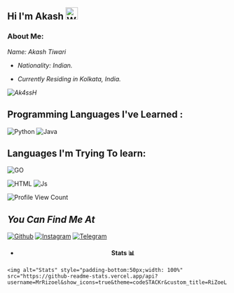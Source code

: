 ## Hi I'm Akash <img src="https://user-images.githubusercontent.com/1303154/88677602-1635ba80-d120-11ea-84d8-d263ba5fc3c0.gif" width="28px" alt="Whats Up">

### About Me:

<i>
  Name: Akash Tiwari
  
  - Nationality: Indian.
  

  - Currently Residing in Kolkata, India.
  
  ![ Ak4ssH ](https://github-readme-stats.vercel.app/api/top-langs/?username=Ak4ssH&theme=blue-green)
  

 </i> 
 
 ## Programming Languages I've Learned :

![Python](https://img.shields.io/badge/Python-3776AB?style=for-the-badge&logo=python&logoColor=white)
![Java](https://img.shields.io/badge/Java-000000?style=for-the-badge&logo=java&logoColor=white)

## Languages I'm Trying To learn:

![GO](https://img.shields.io/badge/go-%2300ADD8.svg?style=for-the-badge&logo=go&logoColor=white)

![HTML](https://img.shields.io/badge/HTML5-f34F26?style=for-the-badge&logo=html5&logoColor=white)
![Js](https://img.shields.io/badge/JavaScript-323330?style=for-the-badge&logo=javascript&logoColor=F7DF1E)

![Profile View Count](https://komarev.com/ghpvc/?username=Ak4ssH)

## <i>You Can Find Me At</i>

[![Github](https://img.shields.io/badge/-Github-181717?style=for-the-badge&logo=Github&logoColor=white)](https://github.com/Ak4ssH)
[![Instagram](https://img.shields.io/badge/Instagram-E44dsada5F?style=for-the-badge&logo=instagram&logoColor=white)](https://www.instagram.com/ak4sh.arc)
[![Telegram](https://img.shields.io/badge/Telegram-2CA5E0?style=for-the-badge&logo=telegram&logoColor=white)](https://t.me/TheVenomXD)

 -   <h4 align="center">Stats 📊</h4> 

    <img alt="Stats" style="padding-bottom:50px;width: 100%" src="https://github-readme-stats.vercel.app/api?username=MrRizoel&show_icons=true&theme=codeSTACKr&custom_title=RiZoeL's+Github+Stats&include_all_commits=true&count_private=true">
